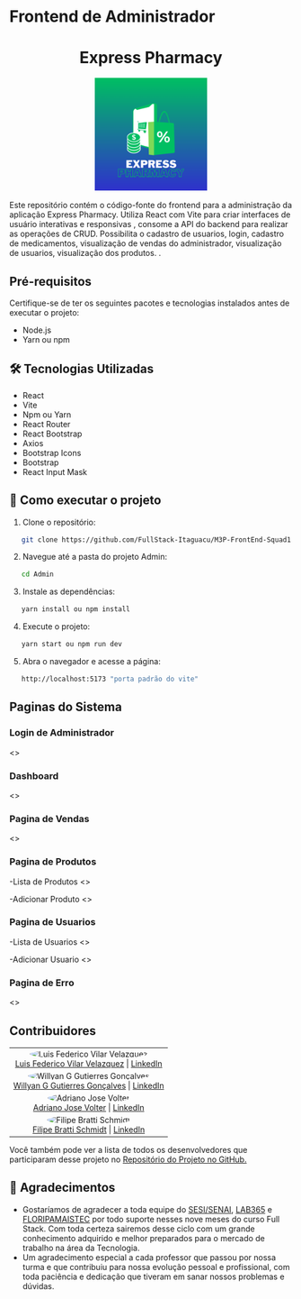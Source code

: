 # Frontend de Administrador

<h1 align="center">Express Pharmacy </h1>

<p align="center">
  <img src="./public/logo.png" alt="Logo" width="200" height="200">
</p>

Este repositório contém o código-fonte do frontend para a administração da aplicação Express Pharmacy. Utiliza React com Vite para criar interfaces de usuário interativas e responsivas , consome a API do backend para realizar as operações de CRUD.
Possibilita o cadastro de usuarios, login, cadastro de medicamentos, visualização de vendas do administrador,
visualização de usuarios, visualização dos produtos.
.

## Pré-requisitos

Certifique-se de ter os seguintes pacotes e tecnologias instalados antes de executar o projeto:

- Node.js
- Yarn ou npm

## 🛠️ Tecnologias Utilizadas

- React
- Vite
- Npm ou Yarn
- React Router
- React Bootstrap
- Axios
- Bootstrap Icons
- Bootstrap
- React Input Mask

## 🔧 Como executar o projeto

1. Clone o repositório:

```bash
   git clone https://github.com/FullStack-Itaguacu/M3P-FrontEnd-Squad1
```

2. Navegue até a pasta do projeto Admin:

```bash
   cd Admin
```

3. Instale as dependências:

```bash
   yarn install ou npm install
```

4. Execute o projeto:

```bash
   yarn start ou npm run dev
```

5. Abra o navegador e acesse a página:

```bash
   http://localhost:5173 "porta padrão do vite"
```

## Paginas do Sistema

### Login de Administrador

<>

### Dashboard

<>

### Pagina de Vendas

<>

### Pagina de Produtos

-Lista de Produtos
<>

-Adicionar Produto
<>

### Pagina de Usuarios

-Lista de Usuarios
<>

-Adicionar Usuario
<>

### Pagina de Erro

<>

## Contribuidores

<table>
<tr>
<td align="center">
<img src="https://avatars.githubusercontent.com/Luis-Vilar" width="100" style="border-radius: 50%;" alt="Luis Federico Vilar Velazquez"><br>
<a href="https://github.com/Luis-Vilar">Luis Federico Vilar Velazquez</a> | <a href="https://www.linkedin.com/in/luis-vilar/">LinkedIn</a>
</td>
</tr>
<tr>
<td align="center">
<img src="https://avatars.githubusercontent.com/wgeovanni" width="100" style="border-radius: 50%;" alt="Willyan G Gutierres Gonçalves"><br>
<a href="https://github.com/wgeovanni">Willyan G Gutierres Gonçalves</a> | <a href="https://www.linkedin.com/in/willyan-geovanni/">LinkedIn</a>
</td>
</tr>
<tr>
<td align="center">
<img src="https://avatars.githubusercontent.com/AdrianoVolter" width="100" style="border-radius: 50%;" alt="Adriano Jose Volter"><br>
<a href="https://github.com/AdrianoVolter">Adriano Jose Volter</a> | <a href="https://www.linkedin.com/in/adrianovolter/">LinkedIn</a>
</td>
</tr>
<tr>
<td align="center">
<img src="https://avatars.githubusercontent.com/filipebratti" width="100" style="border-radius: 50%;" alt="Filipe Bratti Schmidt"><br>
<a href="https://github.com/filipebratti">Filipe Bratti Schmidt</a> | <a href="https://www.linkedin.com/in/filipe-bratti-schmidt-408a925b/">LinkedIn</a>
</td>
</tr>
</table>

Você também pode ver a lista de todos os desenvolvedores que participaram desse projeto no [Repositório do Projeto no GitHub.](https://github.com/FullStack-Itaguacu/M3P-BackEnd-Squad1)

## 🎁 Agradecimentos

- Gostaríamos de agradecer a toda equipe do [SESI/SENAI](https://cursos.sesisenai.org.br/ "Site do SESI/SENAI"), [LAB365](https://lab365.tech/ "Site do LAB365") e [FLORIPAMAISTEC](https://floripamaistec.pmf.sc.gov.br/ "Site do floripamaistec") por todo suporte nesses nove meses do curso Full Stack. Com toda certeza sairemos desse ciclo com um grande conhecimento adquirido e melhor preparados para o mercado de trabalho na área da Tecnologia.
- Um agradecimento especial a cada professor que passou por nossa turma e que contribuiu para nossa evolução pessoal e profissional, com toda paciência e dedicação que tiveram em sanar nossos problemas e dúvidas.
